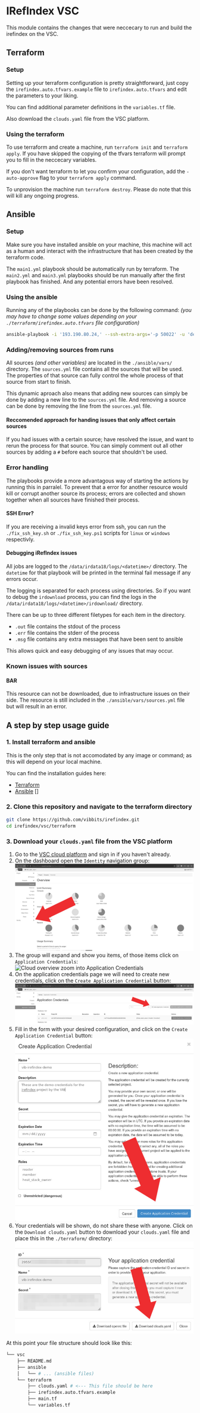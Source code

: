 # IRefIndex VSC

This module contains the changes that were neccecary to run and build the irefindex on the VSC.

## Terraform

### Setup

Setting up your terraform configuration is pretty straightforward, just copy the `irefindex.auto.tfvars.example` file to `irefindex.auto.tfvars` and edit the parameters to your liking.

You can find additional parameter definitions in the `variables.tf` file.

Also download the `clouds.yaml` file from the VSC platform.

### Using the terraform

To use terraform and create a machine, run `terraform init` and `terraform apply`. If you have skipped the copying of the tfvars terraform will prompt you to fill in the neccecary variables.

If you don't want terraform to let you confirm your configuration, add the `-auto-approve` flag to your `terraform apply` command.

To unprovision the machine run `terraform destroy`. Please do note that this will kill any ongoing progress.

## Ansible

### Setup

Make sure you have installed ansible on your machine, this machine will act as a human and interact with the infrastructure that has been created by the terraform code.

The `main1.yml` playbook should be automatically run by terraform. The `main2.yml` and `main3.yml` playbooks should be run manually after the first playbook has finished. And any potential errors have been resolved.

### Using the ansible

Running any of the playbooks can be done by the following command: *(you may have to change some values depending on your `./terraform/irefindex.auto.tfvars` file configuration)*

```bash
ansible-playbook -i '193.190.80.24,' --ssh-extra-args='-p 50022' -u 'debian' --private-key=~/.ssh/id_ed25519 ansible/<playbook>.yml
```

### Adding/removing sources from runs

All sources *(and other variables)* are located in the `./ansible/vars/` directory. The `sources.yml` file contains all the sources that will be used. The properties of that source can fully control the whole process of that source from start to finish.

This dynamic aproach also means that adding new sources can simply be done by adding a new line to the `sources.yml` file. And removing a source can be done by removing the line from the `sources.yml` file.

#### Reccomended approach for handing issues that only affect certain sources

If you had issues with a certain source; have resolved the issue, and want to rerun the process for that source. You can simply comment out all other sources by adding a `#` before each source that shouldn't be used.

### Error handling

The playbooks provide a more advantagous way of starting the actions by running this in parralel. To prevent that a error for another resource would kill or corrupt another source its process; errors are collected and shown together when all sources have finished their process.

#### SSH Error?

If you are receiving a invalid keys error from ssh, you can run the `./fix_ssh_key.sh` or `./fix_ssh_key.ps1` scripts for `linux` or `windows` respectivly.

#### Debugging iRefIndex issues

All jobs are logged to the `/data/irdata18/logs/<datetime>/` directory. The `datetime` for that playbook will be printed in the terminal fail message if any errors occur.

The logging is separated for each process using directories. So if you want to debug the `irdownload` process, you can find the logs in the `/data/irdata18/logs/<datetime>/irdownload/` directory.

There can be up to three different filetypes for each item in the directory.

- `.out` file contains the stdout of the process
- `.err` file contains the stderr of the process
- `.msg` file contains any extra messages that have been sent to ansible

This allows quick and easy debugging of any issues that may occur.

### Known issues with sources

#### BAR

This resource can not be downloaded, due to infrastructure issues on their side. The resource is still included in the `./ansible/vars/sources.yml` file but will result in an error.

## A step by step usage guide

### 1. Install terraform and ansible

This is the only step that is not accomodated by any image or command; as this will depend on your local machine.

You can find the installation guides here:

- [Terraform](https://learn.hashicorp.com/tutorials/terraform/install-cli)
- [Ansible](https://docs.ansible.com/ansible/latest/installation_guide/intro_installation.html) []

### 2. Clone this repository and navigate to the terraform directory

```bash
git clone https://github.com/vibbits/irefindex.git
cd irefindex/vsc/terraform
```

### 3. Download your `clouds.yaml` file from the VSC platform

1. Go to the [VSC cloud platform](https://cloud.vscentrum.be) and sign in if you haven't already.
2. On the dashboard open the `Identity` navigation group:
![Cloud overview](./.assets/cloud-overview.jpg)
3. The group will expand and show you items, of those items click on `Application Credentials`:
![Cloud overview zoom into Application Credentials](./.assets/cloud-overview-zoom.jpg)
4. On the application credentials page we will need to create new credentials, click on the `Create Application Credential` button:
![Application Credentials page](./.assets/cloud-credentials.jpg)
5. Fill in the form with your desired configuration, and click on the `Create Application Credential` button:
![Application Credentials form](./.assets/cloud-create-credential.jpg)
6. Your credentials will be shown, do not share these with anyone. Click on the `Download clouds.yaml` button to download your `clouds.yaml` file and place this in the `./terraform/` directory:
![Application credential created](./.assets/cloud-credential-created.jpg)

At this point your file structure should look like this:

```bash
└── vsc
    ├── README.md
    ├── ansible
    │   └── # ... (ansible files)
    └── terraform
        ├── clouds.yaml # <--- This file should be here
        ├── irefindex.auto.tfvars.example
        ├── main.tf
        └── variables.tf
```

